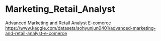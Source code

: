 # Marketing_Retail_Analyst
Advanced Marketing and Retail Analyst E-comerce https://www.kaggle.com/datasets/sohyunjun0401/advanced-marketing-and-retail-analyst-e-comerce
